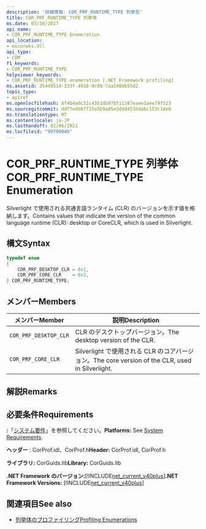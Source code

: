 ```yaml
---
description: '詳細情報: COR_PRF_RUNTIME_TYPE 列挙型'
title: COR_PRF_RUNTIME_TYPE 列挙体
ms.date: 03/30/2017
api_name:
- COR_PRF_RUNTIME_TYPE Enumeration
api_location:
- mscorwks.dll
api_type:
- COM
f1_keywords:
- COR_PRF_RUNTIME_TYPE
helpviewer_keywords:
- COR_PRF_RUNTIME_TYPE enumeration [.NET Framework profiling]
ms.assetid: 35449514-333f-4918-9c60-7aa198d655d2
topic_type:
- apiref
ms.openlocfilehash: 8f4b4a0c51c43b1db97b511387eaee1aee79f523
ms.sourcegitcommit: ddf7edb67715a5b9a45e3dd44536dabc153c1de0
ms.translationtype: MT
ms.contentlocale: ja-JP
ms.lasthandoff: 02/06/2021
ms.locfileid: "99789046"
---
```

# <a name="cor_prf_runtime_type-enumeration"></a><span data-ttu-id="75ab7-103">COR_PRF_RUNTIME_TYPE 列挙体</span><span class="sxs-lookup"><span data-stu-id="75ab7-103">COR_PRF_RUNTIME_TYPE Enumeration</span></span>

<span data-ttu-id="75ab7-104">Silverlight で使用される共通言語ランタイム (CLR) のバージョンを示す値を格納します。</span><span class="sxs-lookup"><span data-stu-id="75ab7-104">Contains values that indicate the version of the common language runtime (CLR): desktop or CoreCLR, which is used in Silverlight.</span></span>  
  
## <a name="syntax"></a><span data-ttu-id="75ab7-105">構文</span><span class="sxs-lookup"><span data-stu-id="75ab7-105">Syntax</span></span>  
  
```cpp  
typedef enum  
{  
    COR_PRF_DESKTOP_CLR = 0x1,  
    COR_PRF_CORE_CLR    = 0x2,  
} COR_PRF_RUNTIME_TYPE;  
```  
  
## <a name="members"></a><span data-ttu-id="75ab7-106">メンバー</span><span class="sxs-lookup"><span data-stu-id="75ab7-106">Members</span></span>  
  
|<span data-ttu-id="75ab7-107">メンバー</span><span class="sxs-lookup"><span data-stu-id="75ab7-107">Member</span></span>|<span data-ttu-id="75ab7-108">説明</span><span class="sxs-lookup"><span data-stu-id="75ab7-108">Description</span></span>|  
|------------|-----------------|  
|`COR_PRF_DESKTOP_CLR`|<span data-ttu-id="75ab7-109">CLR のデスクトップバージョン。</span><span class="sxs-lookup"><span data-stu-id="75ab7-109">The desktop version of the CLR.</span></span>|  
|`COR_PRF_CORE_CLR`|<span data-ttu-id="75ab7-110">Silverlight で使用される CLR のコアバージョン。</span><span class="sxs-lookup"><span data-stu-id="75ab7-110">The core version of the CLR, used in Silverlight.</span></span>|  
  
## <a name="remarks"></a><span data-ttu-id="75ab7-111">解説</span><span class="sxs-lookup"><span data-stu-id="75ab7-111">Remarks</span></span>  
  
## <a name="requirements"></a><span data-ttu-id="75ab7-112">必要条件</span><span class="sxs-lookup"><span data-stu-id="75ab7-112">Requirements</span></span>  

 <span data-ttu-id="75ab7-113">**:**「[システム要件](../../get-started/system-requirements.md)」を参照してください。</span><span class="sxs-lookup"><span data-stu-id="75ab7-113">**Platforms:** See [System Requirements](../../get-started/system-requirements.md).</span></span>  
  
 <span data-ttu-id="75ab7-114">**ヘッダー** : CorProf.idl、CorProf.h</span><span class="sxs-lookup"><span data-stu-id="75ab7-114">**Header:** CorProf.idl, CorProf.h</span></span>  
  
 <span data-ttu-id="75ab7-115">**ライブラリ:** CorGuids.lib</span><span class="sxs-lookup"><span data-stu-id="75ab7-115">**Library:** CorGuids.lib</span></span>  
  
 <span data-ttu-id="75ab7-116">**.NET Framework のバージョン:**[!INCLUDE[net_current_v40plus](../../../../includes/net-current-v40plus-md.md)]</span><span class="sxs-lookup"><span data-stu-id="75ab7-116">**.NET Framework Versions:** [!INCLUDE[net_current_v40plus](../../../../includes/net-current-v40plus-md.md)]</span></span>  
  
## <a name="see-also"></a><span data-ttu-id="75ab7-117">関連項目</span><span class="sxs-lookup"><span data-stu-id="75ab7-117">See also</span></span>

- [<span data-ttu-id="75ab7-118">列挙体のプロファイリング</span><span class="sxs-lookup"><span data-stu-id="75ab7-118">Profiling Enumerations</span></span>](profiling-enumerations.md)
